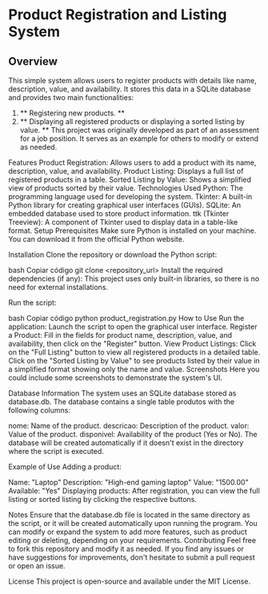 # Product Registration and Listing System
## Overview
This simple system allows users to register products with details like name, description, value, and availability. It stores this data in a SQLite database and provides two main functionalities:

1. ** Registering new products. **
2. ** Displaying all registered products or displaying a sorted listing by value. **
This project was originally developed as part of an assessment for a job position. It serves as an example for others to modify or extend as needed.

Features
Product Registration: Allows users to add a product with its name, description, value, and availability.
Product Listing: Displays a full list of registered products in a table.
Sorted Listing by Value: Shows a simplified view of products sorted by their value.
Technologies Used
Python: The programming language used for developing the system.
Tkinter: A built-in Python library for creating graphical user interfaces (GUIs).
SQLite: An embedded database used to store product information.
ttk (Tkinter Treeview): A component of Tkinter used to display data in a table-like format.
Setup
Prerequisites
Make sure Python is installed on your machine. You can download it from the official Python website.

Installation
Clone the repository or download the Python script:

bash
Copiar código
git clone <repository_url>
Install the required dependencies (if any): This project uses only built-in libraries, so there is no need for external installations.

Run the script:

bash
Copiar código
python product_registration.py
How to Use
Run the application: Launch the script to open the graphical user interface.
Register a Product: Fill in the fields for product name, description, value, and availability, then click on the "Register" button.
View Product Listings:
Click on the "Full Listing" button to view all registered products in a detailed table.
Click on the "Sorted Listing by Value" to see products listed by their value in a simplified format showing only the name and value.
Screenshots
Here you could include some screenshots to demonstrate the system's UI.

Database Information
The system uses an SQLite database stored as database.db. The database contains a single table produtos with the following columns:

nome: Name of the product.
descricao: Description of the product.
valor: Value of the product.
disponivel: Availability of the product (Yes or No).
The database will be created automatically if it doesn't exist in the directory where the script is executed.

Example of Use
Adding a product:

Name: "Laptop"
Description: "High-end gaming laptop"
Value: "1500.00"
Available: "Yes"
Displaying products: After registration, you can view the full listing or sorted listing by clicking the respective buttons.

Notes
Ensure that the database.db file is located in the same directory as the script, or it will be created automatically upon running the program.
You can modify or expand the system to add more features, such as product editing or deleting, depending on your requirements.
Contributing
Feel free to fork this repository and modify it as needed. If you find any issues or have suggestions for improvements, don't hesitate to submit a pull request or open an issue.

License
This project is open-source and available under the MIT License.
